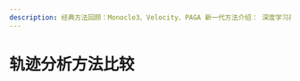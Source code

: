 ```yaml
---
description: 经典⽅法回顾：Monocle3、Velocity、PAGA 新⼀代⽅法介绍： 深度学习基础的轨迹推断 拓扑结构保持算法 分⽀点预测⽅法
---
```


# 轨迹分析方法比较

